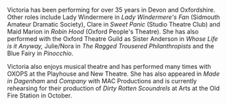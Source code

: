 Victoria has been performing for over 35 years in Devon and Oxfordshire. Other roles include Lady Windermere in _Lady Windermere's Fan_ (Sidmouth Amateur Dramatic Society), Clare in _Sweet Panic_ (Studio Theatre Club) and Maid Marion in _Robin Hood_ (Oxford People's Theatre). She has also performed with the Oxford Theatre Guild as Sister Anderson in _Whose Life is it Anyway,_ Julie/Nora in _The Ragged Trousered Philanthropists_ and the Blue Fairy in _Pinocchio_.

Victoria also enjoys musical theatre and has performed many times with OXOPS at the Playhouse and New Theatre. She has also appeared in _Made in Dagenham_ and _Company_ with MAC Productions and is currently rehearsing for their production of _Dirty Rotten Scoundrels_ at Arts at the Old Fire Station in October.
